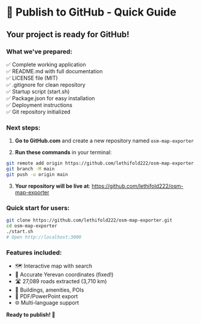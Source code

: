 # 🚀 Publish to GitHub - Quick Guide

## Your project is ready for GitHub! 

### What we've prepared:
✅ Complete working application  
✅ README.md with full documentation  
✅ LICENSE file (MIT)  
✅ .gitignore for clean repository  
✅ Startup script (start.sh)  
✅ Package.json for easy installation  
✅ Deployment instructions  
✅ Git repository initialized  

### Next steps:

1. **Go to GitHub.com** and create a new repository named `osm-map-exporter`

2. **Run these commands** in your terminal:
```bash
git remote add origin https://github.com/lethifold222/osm-map-exporter.git
git branch -M main
git push -u origin main
```

3. **Your repository will be live at**: https://github.com/lethifold222/osm-map-exporter

### Quick start for users:
```bash
git clone https://github.com/lethifold222/osm-map-exporter.git
cd osm-map-exporter
./start.sh
# Open http://localhost:3000
```

### Features included:
- 🗺️ Interactive map with search
- 📍 Accurate Yerevan coordinates (fixed!)
- 🛣️ 27,089 roads extracted (3,710 km)
- 🏢 Buildings, amenities, POIs
- 📄 PDF/PowerPoint export
- 🌐 Multi-language support

**Ready to publish! 🎉**
